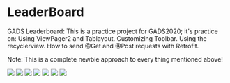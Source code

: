 # LeaderBoard
GADS Leaderboard:
This is a practice project for GADS2020; it's practice on:
Using ViewPager2 and Tablayout.
Customizing Toolbar.
Using the recyclerview.
How to send @Get and @Post requests with Retrofit.

Note: This is a complete newbie approach to every
thing mentioned above!


<image src="Screenshot_20200909-193950.png">

<image src="Screenshot_20200909-193958.png">

<image src="Screenshot_20200909-194004.png">

<image src="Screenshot_20200909-201200.png">

<image src="Screenshot_20200909-201214.png">

<image src="Screenshot_20200909-224400.png">

<image src="Screenshot_20200910-195945.png">
